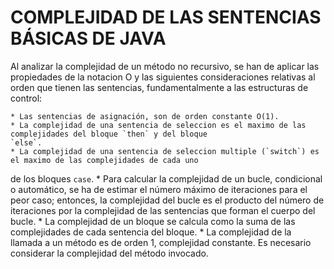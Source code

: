# COMPLEJIDAD DE LAS SENTENCIAS BÁSICAS DE JAVA

Al analizar la complejidad de un método no recursivo, se han de aplicar las propiedades de la notacion O y
las siguientes consideraciones relativas al orden que tienen las sentencias, fundamentalmente a las estructuras
de control:

	* Las sentencias de asignación, son de orden constante O(1).
	* La complejidad de una sentencia de seleccion es el maximo de las complejidades del bloque `then` y del bloque
	`else`.
	* La complejidad de una sentencia de seleccion multiple (`switch`) es el maximo de las complejidades de cada uno 
de los bloques `case`.
	* Para calcular la complejidad de un bucle, condicional o automático, se ha de estimar el número máximo de iteraciones
para el peor caso; entonces, la complejidad del bucle es el producto del número de iteraciones por la complejidad de las 
sentencias que forman el cuerpo del bucle.
	* La complejidad de un bloque se calcula como la suma de las complejidades de cada sentencia del bloque.
	* La complejidad de la llamada a un método es de orden 1, complejidad constante. Es necesario considerar la
complejidad del método invocado.
